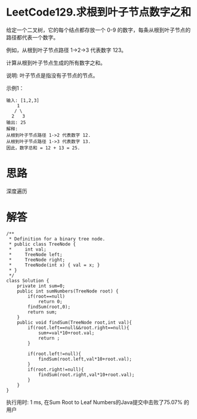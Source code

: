 LeetCode129.求根到叶子节点数字之和
====
给定一个二叉树，它的每个结点都存放一个 0-9 的数字，每条从根到叶子节点的路径都代表一个数字。

例如，从根到叶子节点路径 1->2->3 代表数字 123。

计算从根到叶子节点生成的所有数字之和。

说明: 叶子节点是指没有子节点的节点。

示例1：

```
输入: [1,2,3]
    1
   / \
  2   3
输出: 25
解释:
从根到叶子节点路径 1->2 代表数字 12.
从根到叶子节点路径 1->3 代表数字 13.
因此，数字总和 = 12 + 13 = 25.
```
<h1>思路</h1>

深度遍历



<h1>解答</h1>

```
/**
 * Definition for a binary tree node.
 * public class TreeNode {
 *     int val;
 *     TreeNode left;
 *     TreeNode right;
 *     TreeNode(int x) { val = x; }
 * }
 */
class Solution {
    private int sum=0;
    public int sumNumbers(TreeNode root) {
        if(root==null)
            return 0;
        findSum(root,0);
        return sum;
    }
    public void findSum(TreeNode root,int val){
        if(root.left==null&&root.right==null){
            sum+=val*10+root.val;
            return ;
        }
        
        if(root.left!=null){
            findSum(root.left,val*10+root.val);
        }
        if(root.right!=null){
            findSum(root.right,val*10+root.val);
        }
    }
}
```
执行用时: 1 ms, 在Sum Root to Leaf Numbers的Java提交中击败了75.07% 的用户